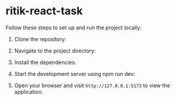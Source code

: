 # ritik-react-task

Follow these steps to set up and run the project locally:

1. Clone the repository:

2. Navigate to the project directory:

3. Install the dependencies:

4. Start the development server using npm run dev:

5. Open your browser and visit `http://127.0.0.1:5173` to view the application.
